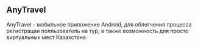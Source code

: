 ## AnyTravel
AnyTravel - мобильное приложение Android, для облегчения процесса регистрации полльзователь на тур, а также возможность для просто виртуальных мест Казахстана.
